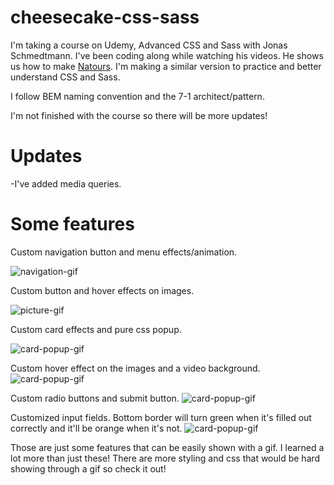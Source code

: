 # cheesecake-css-sass

I'm taking a course on Udemy, Advanced CSS and Sass with Jonas Schmedtmann. I've been coding along while watching his videos. He shows us how to make [Natours](http://natours.netlify.com). I'm making a similar version to practice and better understand CSS and Sass.

I follow BEM naming convention and the 7-1 architect/pattern.

I'm not finished with the course so there will be more updates!

# Updates

-I've added media queries.

# Some features

Custom navigation button and menu effects/animation.

![navigation-gif](gif-1.gif)

Custom button and hover effects on images.

![picture-gif](gif-2.gif)

Custom card effects and pure css popup.

![card-popup-gif](gif-3.gif)

Custom hover effect on the images and a video background.
![card-popup-gif](gif-4.gif)

Custom radio buttons and submit button.
![card-popup-gif](gif-5.gif)

Customized input fields. Bottom border will turn green when it's filled out correctly and it'll be orange when it's not.
![card-popup-gif](gif-6.gif)


Those are just some features that can be easily shown with a gif. I learned a lot more than just these! There are more styling and css that would be hard showing through a gif so check it out!
